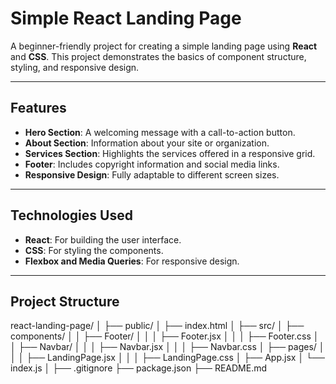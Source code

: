 # Simple React Landing Page

A beginner-friendly project for creating a simple landing page using **React** and **CSS**. This project demonstrates the basics of component structure, styling, and responsive design.

---

## Features

- **Hero Section**: A welcoming message with a call-to-action button.
- **About Section**: Information about your site or organization.
- **Services Section**: Highlights the services offered in a responsive grid.
- **Footer**: Includes copyright information and social media links.
- **Responsive Design**: Fully adaptable to different screen sizes.

---

## Technologies Used

- **React**: For building the user interface.
- **CSS**: For styling the components.
- **Flexbox and Media Queries**: For responsive design.

---

## Project Structure

react-landing-page/
│
├── public/
│   ├── index.html
│
├── src/
│   ├── components/
│   │   ├── Footer/
│   │   │   ├── Footer.jsx
│   │   │   ├── Footer.css
│   │   ├── Navbar/
│   │   │   ├── Navbar.jsx
│   │   │   ├── Navbar.css
│   ├── pages/
│   │   │   ├── LandingPage.jsx
│   │   │   ├── LandingPage.css
│   ├── App.jsx
│   └── index.js
│
├── .gitignore
├── package.json
├── README.md

